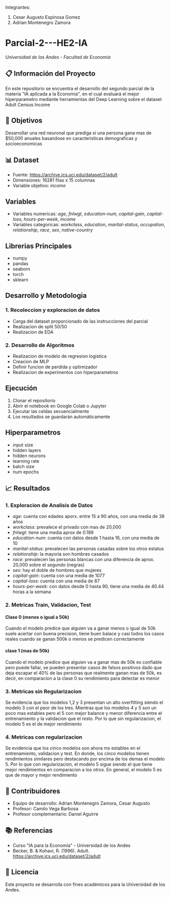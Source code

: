 Integrantes:
1. Cesar Augusto Espinosa Gomez
2. Adrian Montenegro Zamora

# Parcial-2---HE2-IA
*Universidad de los Andes - Facultad de Economia*

## 📋 Información del Proyecto

En este repositorio se encuentra el desarrollo del segundo parcial de la materia "IA aplicada a la Economia", en el cual evaluará el mejor hiperparametro mediante herramientas del Deep Learning sobre el dataset Adult Census Income

## 🎯 Objetivos

Desarrollar una red neuronal que prediga si una persona gana mas de $50,000 anuales basandose en caracteristicas demograficas y socioeconomicas

## 📊 Dataset

- Fuente: https://archive.ics.uci.edu/dataset/2/adult
- Dimensiones: 16281 filas x 15 columnas
- Variable objetivo: *income*

## Variables

- Variables numericas: *age*, *fnlwgt*, *education-num*, *capital-gain*, *capital-loss*, *hours-per-week*, *income*
- Variables categoricas: *workclass*, *education*, *marital-status*, *occupation*, *relationship*, *race*, *sex*, *native-country*

## Librerias Principales

- numpy 
- pandas
- seaborn
- torch
- sklearn

## Desarrollo y Metodologia

### 1. Recoleccion y exploracion de datos

- Carga del dataset proporcionado de las instrucciones del parcial
- Realizacion de split 50/50
- Realizacion de EDA

### 2. Desarrollo de Algoritmos

- Realizacion de modelo de regresion logistica
- Creacion de MLP
- Definir funcion de perdida y optimizador
- Realizacion de experimentos con hiperparametros

## Ejecución
1. Clonar el repositorio
2. Abrir el notebook en Google Colab o Jupyter
3. Ejecutar las celdas secuencialmente
4. Los resultados se guardarán automáticamente

## Hiperparametros

- input size
- hidden layers
- hidden neurons
- learning rate
- batch size
- num epochs

## 📈 Resultados

### 1. Exploracion de Analisis de Datos

- *age*: cuenta con edades aporx. entre 15 a 90 años, con una media de 38 años
- *workclass*: prevalece el privado con mas de 20,000
- *fnlwgt*: tiene una media aprox de 0.189
- *education-num*: cuenta con datos desde 1 hasta 16, con una media de 10
- *marital-status*: prevalecen las personas casadas sobre los otros estatus
- *relationship*: la mayoria son hombres casados
- *race*: prevalecen las personas blancas con una diferencia de aprox. 20,000 sobre el segundo (negras)
- *sex*: hay el doble de hombres que mujeres
- *capital-gain*: cuenta con una media de 1077
- *capital-loss*: cuenta con una media de 87
- *hours-per-week*: con datos desde 0 hasta 90, tiene una media de 40.44 horas a la semana

### 2. Metricas Train, Validacion, Test

#### Clase 0 (menos o igual a 50k)

Cuando el modelo predice que alguien va a ganar menos o igual de 50k suele acertar con buena precision, tiene buen balace y casi todos los casos reales cuando se ganan 500k o menos se predicen correctamente

#### clase 1 (mas de 50k)

Cuando el modelo predice que alguien va a ganar mas de 50k es confiable pero puede fallar, se pueden presentar casos de falsos positivos dado que deja escapar el 40% de las personas que realmente ganan mas de 50k, es decir, en comparacion a la clase 0 su rendimiento para detectar es menor

### 3. Metricas sin Regularizacion

Se evidencia que los modelos 1,2 y 3 presentan un alto overfitting siendo el modelo 3 con el peor de los tres. Mientras que los modelos 4 y 5 son un poco mas estables pero el 5 con mejor balance y menor diferencia entre el entrenamiento y la validacion que el resto. Por lo que sin regularizacion, el modelo 5 es el de mejor rendimiento

### 4. Metricas con regularizacion

Se evidencia que los cinco modelos son ahora ms estables en el entrenamiento, validacion y test. En donde, los cinco modelos tienen rendimientos similares pero destacando por encima de los demas el modelo 5. Por lo que con regularizacion, el modelo 5 sigue siendo el que tiene mejor rendimientos en comparacion a los otros. En general, el modelo 5 es que de mayor y mejor rendimiento



## 👥 Contribuidores

- Equipo de desarrollo: Adrian Montenegro Zamora, Cesar Augusto 
- Profesor: Camilo Vega Barbosa
- Profesor complementario: Daniel Aguirre

## 📚 Referencias

- Curso "IA para la Economía" - Universidad de los Andes
- Becker, B. & Kohavi, R. (1996). Adult. https://archive.ics.uci.edu/dataset/2/adult

## 📄 Licencia

Este proyecto se desarrolla con fines académicos para la Universidad de los Andes.
